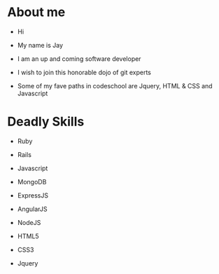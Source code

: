 About me
=========

* Hi

* My name is Jay

* I am an up and coming software developer

* I wish to join this honorable dojo of git experts

* Some of my fave paths in codeschool are Jquery, HTML & CSS and Javascript

Deadly Skills
=============

* Ruby

* Rails

* Javascript

* MongoDB

* ExpressJS

* AngularJS

* NodeJS

* HTML5

* CSS3

* Jquery
